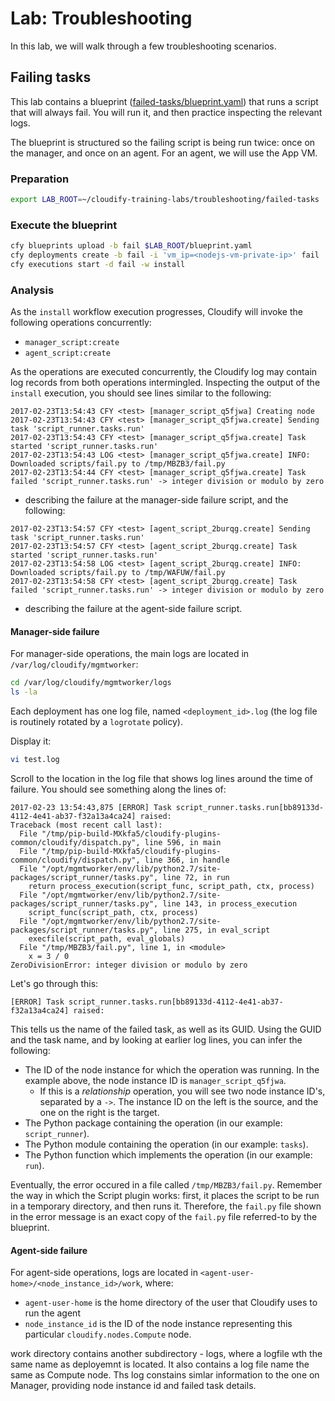 # Lab: Troubleshooting

In this lab, we will walk through a few troubleshooting scenarios.

## Failing tasks

This lab contains a blueprint ([failed-tasks/blueprint.yaml](failed-task/blueprint.yaml)) that runs a script that will
always fail. You will run it, and then practice inspecting the relevant logs.

The blueprint is structured so the failing script is being run twice: once on the manager, and once on an agent. For an
agent, we will use the App VM.

### Preparation

```bash
export LAB_ROOT=~/cloudify-training-labs/troubleshooting/failed-tasks
```

### Execute the blueprint

```bash
cfy blueprints upload -b fail $LAB_ROOT/blueprint.yaml
cfy deployments create -b fail -i 'vm_ip=<nodejs-vm-private-ip>' fail
cfy executions start -d fail -w install
```

### Analysis

As the `install` workflow execution progresses, Cloudify will invoke the following operations concurrently:

* `manager_script:create`
* `agent_script:create`

As the operations are executed concurrently, the Cloudify log may contain log records from both operations intermingled.
Inspecting the output of the `install` execution, you should see lines similar to the following:

```
2017-02-23T13:54:43 CFY <test> [manager_script_q5fjwa] Creating node
2017-02-23T13:54:43 CFY <test> [manager_script_q5fjwa.create] Sending task 'script_runner.tasks.run'
2017-02-23T13:54:43 CFY <test> [manager_script_q5fjwa.create] Task started 'script_runner.tasks.run'
2017-02-23T13:54:43 LOG <test> [manager_script_q5fjwa.create] INFO: Downloaded scripts/fail.py to /tmp/MBZB3/fail.py
2017-02-23T13:54:44 CFY <test> [manager_script_q5fjwa.create] Task failed 'script_runner.tasks.run' -> integer division or modulo by zero
```

- describing the failure at the manager-side failure script, and the following:

```
2017-02-23T13:54:57 CFY <test> [agent_script_2burqg.create] Sending task 'script_runner.tasks.run'
2017-02-23T13:54:57 CFY <test> [agent_script_2burqg.create] Task started 'script_runner.tasks.run'
2017-02-23T13:54:58 LOG <test> [agent_script_2burqg.create] INFO: Downloaded scripts/fail.py to /tmp/WAFUW/fail.py
2017-02-23T13:54:58 CFY <test> [agent_script_2burqg.create] Task failed 'script_runner.tasks.run' -> integer division or modulo by zero
```

- describing the failure at the agent-side failure script.

#### Manager-side failure

For manager-side operations, the main logs are located in `/var/log/cloudify/mgmtworker`:

```bash
cd /var/log/cloudify/mgmtworker/logs
ls -la
```

Each deployment has one log file, named `<deployment_id>.log` (the log file is routinely rotated by a `logrotate` policy).

Display it:

```bash
vi test.log
```

Scroll to the location in the log file that shows log lines around the time of failure. You should see something along
the lines of:

```
2017-02-23 13:54:43,875 [ERROR] Task script_runner.tasks.run[bb89133d-4112-4e41-ab37-f32a13a4ca24] raised:
Traceback (most recent call last):
  File "/tmp/pip-build-MXkfa5/cloudify-plugins-common/cloudify/dispatch.py", line 596, in main
  File "/tmp/pip-build-MXkfa5/cloudify-plugins-common/cloudify/dispatch.py", line 366, in handle
  File "/opt/mgmtworker/env/lib/python2.7/site-packages/script_runner/tasks.py", line 72, in run
    return process_execution(script_func, script_path, ctx, process)
  File "/opt/mgmtworker/env/lib/python2.7/site-packages/script_runner/tasks.py", line 143, in process_execution
    script_func(script_path, ctx, process)
  File "/opt/mgmtworker/env/lib/python2.7/site-packages/script_runner/tasks.py", line 275, in eval_script
    execfile(script_path, eval_globals)
  File "/tmp/MBZB3/fail.py", line 1, in <module>
    x = 3 / 0
ZeroDivisionError: integer division or modulo by zero
```

Let's go through this:

```
[ERROR] Task script_runner.tasks.run[bb89133d-4112-4e41-ab37-f32a13a4ca24] raised:
```

This tells us the name of the failed task, as well as its GUID.
Using the GUID and the task name, and by looking at earlier log lines, you can infer the following:

*   The ID of the node instance for which the operation was running. In the example above, the node instance
    ID is `manager_script_q5fjwa`.
    *   If this is a *relationship* operation, you will see two node instance ID's, separated by a `->`. The instance
        ID on the left is the source, and the one on the right is the target.
*   The Python package containing the operation (in our example: `script_runner`).
*   The Python module containing the operation (in our example: `tasks`).
*   The Python function which implements the operation (in our example: `run`).
    
Eventually, the error occured in a file called `/tmp/MBZB3/fail.py`. Remember the way in which the Script plugin works:
first, it places the script to be run in a temporary directory, and then runs it. Therefore, the `fail.py` file shown in
the error message is an exact copy of the `fail.py` file referred-to by the blueprint.

#### Agent-side failure

For agent-side operations, logs are located in `<agent-user-home>/<node_instance_id>/work`, where:

* `agent-user-home` is the home directory of the user that Cloudify uses to run the agent
* `node_instance_id` is the ID of the node instance representing this particular `cloudify.nodes.Compute` node.

work directory contains another subdirectory - logs, where a logfile wth the same name as deployemnt is located.
It also contains a log file name the same as Compute node.  Ths log constains simlar information to the one on Manager, providing node instance id and failed task details.
